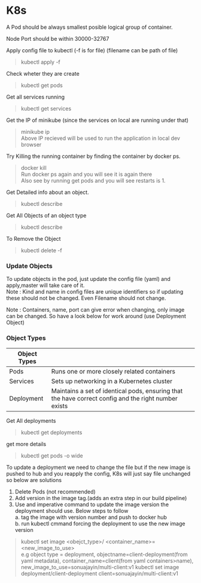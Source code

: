 # K8s

A Pod should be always smallest posible logical group of container.  

Node Port should be within 30000-32767  

Apply config file to kubectl (-f is for file) (filename can be path of file)
>kubectl apply -f <filename>  

Check wheter they are create  
>kubectl get pods  

Get all services running  
>kubectl get services  

Get the IP of minikube (since the services on local are running under that)  
>minikube ip  
Above IP recieved will be used to run the application in local dev browser  

Try Killing the running container by finding the container by docker ps.  
>docker kill <runningcontainerid>  
Run docker ps again and you will see it is again there  
Also see by running get pods and you will see restarts is 1.  

Get Detailed info about an object.  
>kubectl describe <objecttype> <objectname>  

Get All Objects of an object type  
>kubectl describe <objecttype>  

To Remove the Object  
>kubectl delete -f <configfilewhichcreatedit>

### Update Objects
To update objects in the pod, just update the config file (yaml) and apply,master will take care of it.  
Note : Kind and name in config files are unique identifiers so if updating these should not be changed. Even Filename should not change.  

Note : Containers, name, port can give error when changing, only image can be changed. So have a look below for work around (use Deployment Object)

### Object Types  
|Object Types|   |
|------------|---|
|Pods        |Runs one or more closely related containers|
|Services    |Sets up networking in a Kubernetes cluster |
|Deployment  |Maintains a set of identical pods, ensuring that the have correct config and the right number exists   |  

Get All deployments  
>kubectl get deployments  

get more details  
>kubectl get pods -o wide  

To update a deployment we need to change the file but if the new image is pushed to hub and you reapply the config, K8s will just say file unchanged so below are solutions  
1. Delete Pods (not recommended)  
2. Add version in the image tag.(adds an extra step in our build pipeline)  
3. Use and imperative command to update the image version the deployment should use.
Below steps to follow  
    a. tag the image with version number and push to docker hub  
    b. run kubectl cmmand forcing the deployment to use the new image version  
>kubectl set image <obejct_type>/<objectname> <container_name>=<new_image_to_use>  
e.g object type = deployment, objectname=client-deployment(from yaml metadata), container_name=client(from yaml containers>name), new_image_to_use=sonuajayin/multi-client:v1
>kubectl set image deployment/client-deployment client=sonuajayin/multi-client:v1
